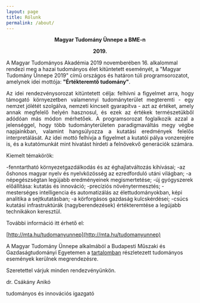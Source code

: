 ```yaml
---
layout: page
title: Rólunk
permalink: /about/
---
```


<p style="text-align: center; font-weight:bold;">Magyar Tudomány Ünnepe a BME-n</p>

<p style="text-align: center; font-weight:bold;">2019.</p>

A Magyar Tudományos Akadémia 2019 novemberében 16. alkalommal rendezi meg a
hazai tudományos élet kitüntetett eseményét, a "Magyar Tudomány Ünnepe 2019"
című országos és határon túli programsorozatot, amelynek idei mottója:
**"Értékteremtő tudomány"**.

<p style="text-align: justify">Az idei rendezvénysorozat kitüntetett célja: felhívni a figyelmet arra, hogy
támogató környezetben valamennyi tudományterület megteremti - egy nemzet
jólétét szolgálva, nemzeti kincseit gyarapítva - azt az értéket, amely annak
megfelelő helyén hasznosul, és ezek az értékek természetükből adódóan más
módon mérhetőek. A programsorozat foglalkozik azzal a jelenséggel, hogy több
tudományterületen paradigmaváltás megy végbe napjainkban, valamint
hangsúlyozza a kutatási eredmények felelős interpretálását. Az idei mottó
felhívja a figyelmet a kutatói pálya vonzerejére is, és a kutatómunkát mint
hivatást hirdeti a felnövekvő generációk számára.</p>

Kiemelt témakörök:

-fenntartható környezetgazdálkodás és az éghajlatváltozás kihívásai;
-az őshonos magyar nyelv és nyelvközösség az ezredforduló utáni világban;
-a népegészségtan legújabb eredményeinek megismertetése;
-új gyógyszerek előállítása: kutatás és innováció;
-precíziós növénytermesztés;
-mesterséges intelligencia és automatizálás az élettudományokban, képi
 analitika a sejtkutatásban;
-a körforgásos gazdaság kulcskérdései;
-csúcs kutatási infrastruktúrák (nagyberendezések) értékteremtése a legújabb
 technikákon keresztül.

További információ itt érhető el:

[http://mta.hu/tudomanyunnep](http://mta.hu/tudomanyunnep)

A Magyar Tudomány Ünnepe alkalmából a Budapesti Műszaki és Gazdaságtudományi
Egyetemen a [tartalomban](https://tudprog.bme.hu) részletezett tudományos események kerülnek
megrendezésre.

Szeretettel várjuk minden rendezvényünkön.

dr. Csákány Anikó

tudományos és innovációs igazgató


